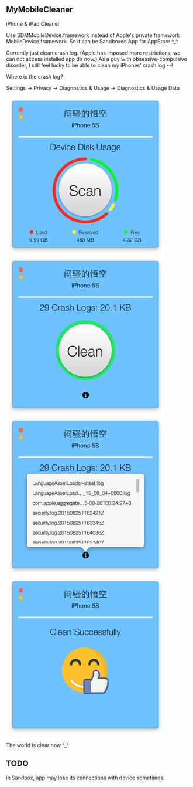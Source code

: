
## MyMobileCleaner ##

iPhone &amp; iPad Cleaner

Use SDMMobileDevice.framework instead of Apple's private framework MobileDevice.framework.
So it can be Sandboxed App for AppStore ^_^

Currently just clean crash log. (Apple has imposed more restrictions, we can not access installed app dir now.)
As a guy with obsessive-compulsive disorder, I still feel lucky to be able to clean my iPhones' crash log --!

Where is the crash log?

Settings -> Privacy -> Diagnostics & Usage -> Diagnostics & Usage Data

![1](screenshot/1.png)
![2](screenshot/2.png)
![3](screenshot/3.png)
![4](screenshot/4.png)

The world is clear now ^_^

## TODO ##

in Sandbox, app may lose its connections with device sometimes.
